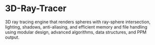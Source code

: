 # 3D-Ray-Tracer
3D ray tracing engine that renders spheres with ray-sphere intersection, lighting, shadows, anti-aliasing, and efficient memory and file handling using modular design, advanced algorithms, data structures, and PPM output.
